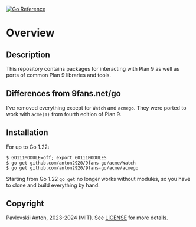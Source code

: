 [![Go Reference](https://pkg.go.dev/badge/9fans.net/go.svg)](https://pkg.go.dev/github.com/9fans/go)

# Overview

## Description

This repository contains packages for interacting with Plan 9 as well as ports of common Plan 9 libraries and tools.

## Differences from 9fans.net/go

I've removed everything except for `Watch` and `acmego`. They were ported to work with `acme(1)` from fourth edition of Plan 9.

## Installation

For up to Go 1.22:

```
$ GO111MODULE=off; export GO111MODULES
$ go get github.com/anton2920/9fans-go/acme/Watch
$ go get github.com/anton2920/9fans-go/acme/acmego
```

Starting from Go 1.22 `go get` no longer works without modules, so you have to clone and build everything by hand.

## Copyright

Pavlovskii Anton, 2023-2024 (MIT). See [LICENSE](LICENSE) for more details.
